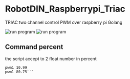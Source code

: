 # RobotDIN_Raspberrypi_Triac
TRIAC two channel control PWM over raspberry pi Golang

![run program](https://i.ibb.co/kgsmbGD/Capture-du-2021-03-28-15-54-16.png)
![run program](https://i.ibb.co/8jFtYVJ/Capture-du-2021-03-28-15-57-19.png)

## Command percent
the script accept to 2 float number in percent  
```pwm1 10.8  
pwm1 10.99  
pwm1 80.75```
